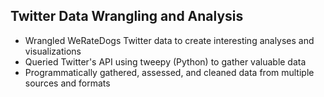## Twitter Data Wrangling and Analysis
- Wrangled WeRateDogs Twitter data to create interesting analyses and visualizations
- Queried Twitter's API using tweepy (Python) to gather valuable data
- Programmatically gathered, assessed, and cleaned data from multiple sources and formats
